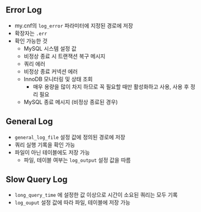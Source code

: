 ## Error Log

- my.cnf의 `log_error` 파라미터에 지정된 경로에 저장
- 확장자는 `.err`
- 확인 가능한 것
  - MySQL 시스템 설정 값
  - 비정상 종료 시 트랜잭션 복구 메시지
  - 쿼리 에러
  - 비정상 종료 커넥션 에러
  - InnoDB 모니터링 및 상태 조회
    - 매우 용량을 많이 차지 하므로 꼭 필요할 때만 활성화하고 사용, 사용 후 정리 필요
  - MySQL 종료 메시지 (비정상 종료된 경우)

## General Log

- `general_log_file` 설정 값에 정의된 경로에 저장
- 쿼리 실행 기록을 확인 가능
- 파일이 아닌 테이블에도 저장 가능
  - 파일, 테이블 여부는 `log_output` 설정 값을 따름

## Slow Query Log

- `long_query_time` 에 설정한 값 이상으로 시간이 소요된 쿼리는 모두 기록
- `log_ouput` 설정 값에 따라 파일, 테이블에 저장 가능
